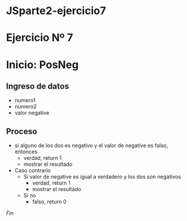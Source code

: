 # JSparte2-ejercicio7
# Ejercicio Nº 7
# Inicio: PosNeg
## Ingreso de datos
- numero1
- numero2
- valor negative

## Proceso
- si alguno de los dos es negativo y el valor de negative es falso, entonces 
    - verdad, return 1  
    - mostrar el resultado
- Caso contrario
    - Si valor de negative es igual a verdadero y los dos son negativos
        + verdad, return 1
        + mostrar el resultado
    - Si no
        + falso, return 0

*Fin* 